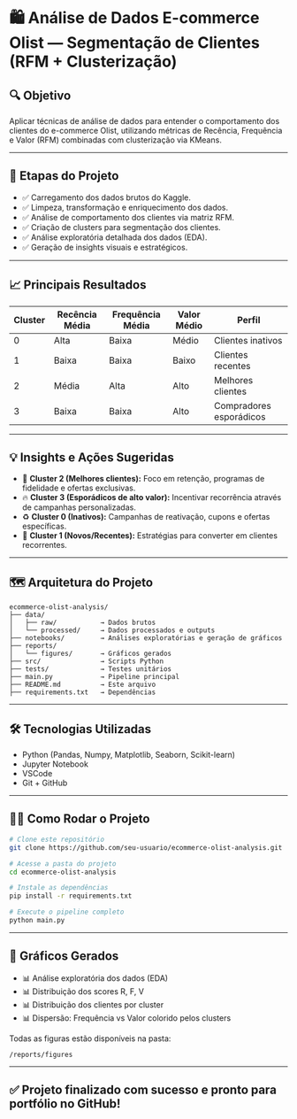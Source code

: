 
# 🛍️ Análise de Dados E-commerce Olist — Segmentação de Clientes (RFM + Clusterização)

## 🔍 Objetivo
Aplicar técnicas de análise de dados para entender o comportamento dos clientes do e-commerce Olist, utilizando métricas de Recência, Frequência e Valor (RFM) combinadas com clusterização via KMeans.

---

## 🚀 Etapas do Projeto
- ✅ Carregamento dos dados brutos do Kaggle.
- ✅ Limpeza, transformação e enriquecimento dos dados.
- ✅ Análise de comportamento dos clientes via matriz RFM.
- ✅ Criação de clusters para segmentação dos clientes.
- ✅ Análise exploratória detalhada dos dados (EDA).
- ✅ Geração de insights visuais e estratégicos.

---

## 📈 Principais Resultados

| Cluster | Recência Média | Frequência Média | Valor Médio | Perfil                  |
|---------|-----------------|------------------|-------------|-------------------------|
| 0       | Alta            | Baixa            | Médio       | Clientes inativos       |
| 1       | Baixa           | Baixa            | Baixo       | Clientes recentes       |
| 2       | Média           | Alta             | Alto        | Melhores clientes       |
| 3       | Baixa           | Baixa            | Alto        | Compradores esporádicos |

---

## 💡 Insights e Ações Sugeridas
- 🎯 **Cluster 2 (Melhores clientes):** Foco em retenção, programas de fidelidade e ofertas exclusivas.
- 🔥 **Cluster 3 (Esporádicos de alto valor):** Incentivar recorrência através de campanhas personalizadas.
- ♻️ **Cluster 0 (Inativos):** Campanhas de reativação, cupons e ofertas específicas.
- 🚀 **Cluster 1 (Novos/Recentes):** Estratégias para converter em clientes recorrentes.

---

## 🗺️ Arquitetura do Projeto

```
ecommerce-olist-analysis/
├── data/
│   ├── raw/           → Dados brutos
│   └── processed/     → Dados processados e outputs
├── notebooks/         → Análises exploratórias e geração de gráficos
├── reports/
│   └── figures/       → Gráficos gerados
├── src/               → Scripts Python
├── tests/             → Testes unitários
├── main.py            → Pipeline principal
├── README.md          → Este arquivo
├── requirements.txt   → Dependências
```

---

## 🛠️ Tecnologias Utilizadas
- Python (Pandas, Numpy, Matplotlib, Seaborn, Scikit-learn)
- Jupyter Notebook
- VSCode
- Git + GitHub

---

## 👨‍💻 Como Rodar o Projeto

```bash
# Clone este repositório
git clone https://github.com/seu-usuario/ecommerce-olist-analysis.git

# Acesse a pasta do projeto
cd ecommerce-olist-analysis

# Instale as dependências
pip install -r requirements.txt

# Execute o pipeline completo
python main.py
```

---

## 🎨 Gráficos Gerados

- 📊 Análise exploratória dos dados (EDA)
- 📊 Distribuição dos scores R, F, V
- 📊 Distribuição dos clientes por cluster
- 📊 Dispersão: Frequência vs Valor colorido pelos clusters

Todas as figuras estão disponíveis na pasta:

```
/reports/figures
```

---

## ✅ Projeto finalizado com sucesso e pronto para portfólio no GitHub!
